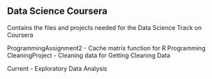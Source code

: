 ## Data Science Coursera
Contains the files and projects needed for the Data Science Track on Coursera

ProgrammingAssignment2 - Cache matrix function for R Programming</br>
CleaningProject - Cleaning data for Getting Cleaning Data</br>

Current - Exploratory Data Analysis</br>